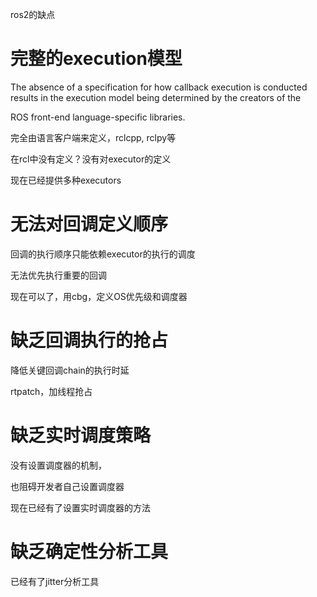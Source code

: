 ros2的缺点

# 完整的execution模型

The absence of a specification for how callback execution is conducted results in the execution model being determined by the creators of the

ROS front-end language-specific libraries.

完全由语言客户端来定义，rclcpp, rclpy等

在rcl中没有定义？没有对executor的定义

现在已经提供多种executors

# 无法对回调定义顺序

回调的执行顺序只能依赖executor的执行的调度

无法优先执行重要的回调

现在可以了，用cbg，定义OS优先级和调度器

# 缺乏回调执行的抢占

降低关键回调chain的执行时延

rtpatch，加线程抢占

# 缺乏实时调度策略

没有设置调度器的机制，

也阻碍开发者自己设置调度器

现在已经有了设置实时调度器的方法

# 缺乏确定性分析工具

已经有了jitter分析工具
